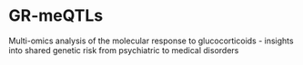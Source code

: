 # GR-meQTLs
Multi-omics analysis of the molecular response to glucocorticoids - insights into shared genetic risk from psychiatric to medical disorders
